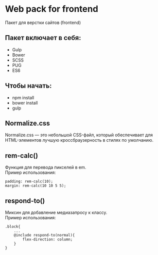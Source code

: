 # Web pack for frontend

Пакет для верстки сайтов (frontend)

## Пакет включает в себя:
- Gulp
- Bower
- SCSS
- PUG
- ES6

## Чтобы начать:

- npm install
- bower install
- gulp 

## Normalize.css
Normalize.css — это небольшой CSS-файл, который обеспечивает для HTML-элементов лучшую кроссбраузерность в стилях по умолчанию.

## rem-calc()
Функция для перевода пикселей в em.  
Пример использования:
```
padding: rem-calc(10);
margin: rem-calc(10 10 5 5);
```

## respond-to()
Миксин для добавление медиазапросу к классу.  
Пример использования:
```
.block{
    ...
    @include respond-to(normal){
        flex-direction: column;
    }
}
```


